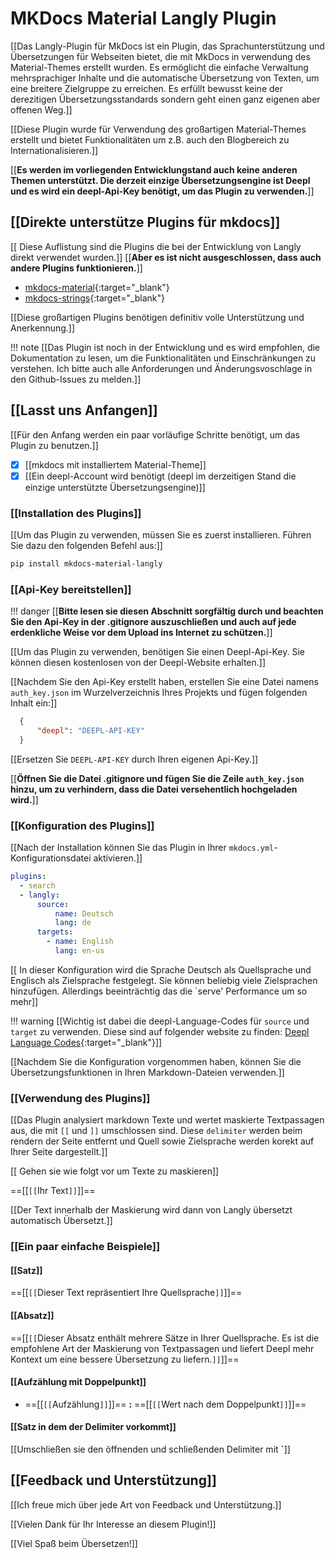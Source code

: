 # MKDocs Material Langly Plugin

[[Das Langly-Plugin für MkDocs ist ein Plugin, das Sprachunterstützung und Übersetzungen für Webseiten bietet, die mit MkDocs in verwendung des Material-Themes erstellt wurden. Es ermöglicht die einfache Verwaltung mehrsprachiger Inhalte und die automatische Übersetzung von Texten, um eine breitere Zielgruppe zu erreichen. Es erfüllt bewusst keine der derezitigen Übersetzungsstandards sondern geht einen ganz eigenen aber offenen Weg.]]

[[Diese Plugin wurde für Verwendung des großartigen Material-Themes erstellt und bietet Funktionalitäten um z.B. auch den Blogbereich zu Internationalisieren.]]

[[**Es werden im vorliegenden Entwicklungstand auch keine anderen Themen unterstützt. Die derzeit einzige Übersetzungsengine ist Deepl und es wird ein deepl-Api-Key benötigt, um das Plugin zu verwenden.**]]

## [[Direkte unterstütze Plugins für mkdocs]] ##

[[ Diese Auflistung sind die Plugins die bei der Entwicklung von Langly direkt verwendet wurden.]] 
[[**Aber es ist nicht ausgeschlossen, dass auch andere Plugins funktionieren.**]]

- [mkdocs-material](https://squidfunk.github.io/mkdocs-material){:target="_blank"}
- [mkdocs-strings](https://mkdocstrings.github.io){:target="_blank"}

[[Diese großartigen Plugins benötigen definitiv volle Unterstützung und Anerkennung.]]

!!! note
    [[Das Plugin ist noch in der Entwicklung und es wird empfohlen, die Dokumentation zu lesen, um die Funktionalitäten und Einschränkungen zu verstehen. Ich bitte auch alle Anforderungen und Änderungsvoschlage in den Github-Issues zu melden.]]

## [[Lasst uns Anfangen]]

[[Für den Anfang werden ein paar vorläufige Schritte benötigt, um das Plugin zu benutzen.]]

- [x] [[mkdocs mit installiertem Material-Theme]]
- [x] [[Ein deepl-Account wird benötigt (deepl im derzeitigen Stand die einzige unterstützte Übersetzungsengine)]]

### [[Installation des Plugins]]

[[Um das Plugin zu verwenden, müssen Sie es zuerst installieren. Führen Sie dazu den folgenden Befehl aus:]]

```bash
pip install mkdocs-material-langly
```

### [[Api-Key bereitstellen]]

!!! danger
    [[**Bitte lesen sie diesen Abschnitt sorgfältig durch und beachten Sie den Api-Key in der .gitignore auszuschließen und auch auf jede erdenkliche Weise vor dem Upload ins Internet zu schützen.**]]

[[Um das Plugin zu verwenden, benötigen Sie einen Deepl-Api-Key. Sie können diesen kostenlosen von der Deepl-Website erhalten.]]

[[Nachdem Sie den Api-Key erstellt haben, erstellen Sie eine Datei namens `auth_key.json` im Wurzelverzeichnis Ihres Projekts und fügen folgenden Inhalt ein:]]

```json
  {
      "deepl": "DEEPL-API-KEY"
  }

```

[[Ersetzen Sie `DEEPL-API-KEY` durch Ihren eigenen Api-Key.]]

[[**Öffnen Sie die Datei .gitignore und fügen Sie die Zeile `auth_key.json` hinzu, um zu verhindern, dass die Datei versehentlich hochgeladen wird.**]]

### [[Konfiguration des Plugins]]

[[Nach der Installation können Sie das Plugin in Ihrer `mkdocs.yml`-Konfigurationsdatei aktivieren.]]

```yaml
plugins:
  - search
  - langly:
      source:
          name: Deutsch
          lang: de
      targets:
        - name: English
          lang: en-us

```

[[ In dieser Konfiguration wird die Sprache Deutsch als Quellsprache und Englisch als Zielsprache festgelegt. Sie können beliebig viele Zielsprachen hinzufügen. Allerdings beeinträchtig das die `serve' Performance um so mehr]]

!!! warning
    [[Wichtig ist dabei die deepl-Language-Codes für `source` und `target` zu verwenden. Diese sind auf folgender website zu finden: [Deepl Language Codes](https://developers.deepl.com/docs/resources/supported-languages){:target="_blank"}]]

[[Nachdem Sie die Konfiguration vorgenommen haben, können Sie die Übersetzungsfunktionen in Ihren Markdown-Dateien verwenden.]]

### [[Verwendung des Plugins]]

[[Das Plugin analysiert markdown Texte und wertet maskierte Textpassagen aus, die mit `[[` und `]]` umschlossen sind. Diese `delimiter` werden beim rendern der Seite entfernt und Quell sowie Zielsprache werden korekt auf Ihrer Seite dargestellt.]] 

[[ Gehen sie wie folgt vor um Texte zu maskieren]]

==[[`[[`Ihr Text`]]`]]==

[[Der Text innerhalb der Maskierung wird dann von Langly übersetzt automatisch Übersetzt.]]

### [[Ein paar einfache Beispiele]]

#### [[Satz]]

==[[`[[`Dieser Text repräsentiert Ihre Quellsprache`]]`]]==

#### [[Absatz]]

==[[`[[`Dieser Absatz enthält mehrere Sätze in Ihrer Quellsprache. Es ist die empfohlene Art der Maskierung von Textpassagen und liefert Deepl mehr Kontext um eine bessere Übersetzung zu liefern.`]]`]]==
#### [[Aufzählung mit Doppelpunkt]]

- ==[[`[[`Aufzählung`]]`]]== **:** ==[[`[[`Wert nach dem Doppelpunkt`]]`]]==

#### [[Satz in dem der Delimiter vorkommt]]

[[Umschließen sie den öffnenden und schließenden Delimiter mit **`**]]

## [[Feedback und Unterstützung]]

[[Ich freue mich über jede Art von Feedback und Unterstützung.]]

[[Vielen Dank für Ihr Interesse an diesem Plugin!]]

[[Viel Spaß beim Übersetzen!]]
